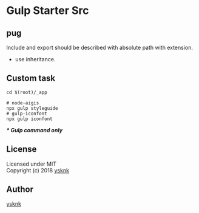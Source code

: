 Gulp Starter Src
====

## pug

Include and export should be described with absolute path with extension.
* use inheritance.

## Custom task

```Shell
cd $(root)/_app

# node-aigis
npx gulp styleguide
# gulp-iconfont
npx gulp iconfont
```
___* Gulp command only___

## License

Licensed under MIT  
Copyright (c) 2018 [ysknk](https://github.com/ysknk)  

## Author

[ysknk](https://github.com/ysknk)

